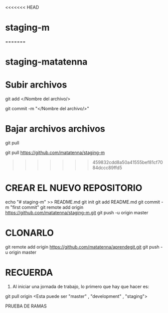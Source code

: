 <<<<<<< HEAD
# staging-m
=======
# staging-matatenna

# Subir archivos
git add </Nombre del archivo/>

git commit -m "</Nombre del archivo/>"

# Bajar archivos archivos

git pull 

git pull https://github.com/matatenna/staging-m
>>>>>>> 459832cdd8a50a41555bef81cf7084dccc89ffd5


CREAR EL NUEVO REPOSITORIO 
=======
echo "# staging-m" >> README.md
git init
git add README.md
git commit -m "first commit"
git remote add origin https://github.com/matatenna/staging-m.git
git push -u origin master

CLONARLO
=======
git remote add origin https://github.com/matatenna/aprendegit.git
git push -u origin master

RECUERDA
=======
1. Al iniciar una jornada de trabajo, lo primero que hay que hacer es:

git pull origin <rama>   <Esta puede ser "master" , "development" , "staging">


PRUEBA DE RAMAS
